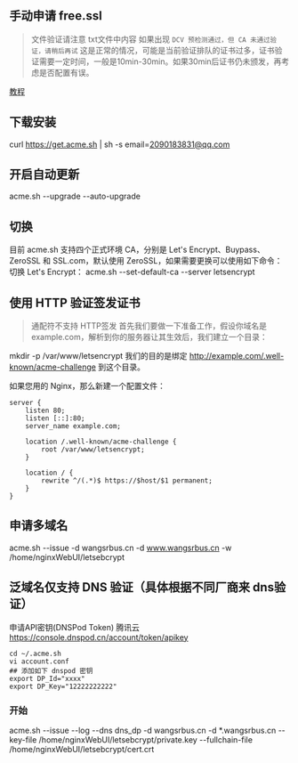 
## 手动申请 free.ssl

> 文件验证请注意 txt文件中内容
> 如果出现 `DCV 预检测通过，但 CA 未通过验证，请稍后再试` 这是正常的情况，可能是当前验证排队的证书过多，证书验证需要一定时间，一般是10min-30min。如果30min后证书仍未颁发，再考虑是否配置有误。




[教程](https://u.sb/acme-sh-ssl/)

## 下载安装
curl https://get.acme.sh | sh -s email=2090183831@qq.com

## 开启自动更新
acme.sh --upgrade --auto-upgrade

## 切换
目前 acme.sh 支持四个正式环境 CA，分别是 Let's Encrypt、Buypass、ZeroSSL 和 SSL.com，默认使用 ZeroSSL，如果需要更换可以使用如下命令：
切换 Let's Encrypt：
acme.sh --set-default-ca --server letsencrypt

## 使用 HTTP 验证签发证书
> 通配符不支持 HTTP签发
首先我们要做一下准备工作，假设你域名是 example.com，解析到你的服务器让其生效后，我们建立一个目录：

mkdir -p /var/www/letsencrypt
我们的目的是绑定 http://example.com/.well-known/acme-challenge 到这个目录。

如果您用的 Nginx，那么新建一个配置文件：

```
server {
	listen 80;
	listen [::]:80;
	server_name example.com;

	location /.well-known/acme-challenge {
		root /var/www/letsencrypt;
	}

	location / {
		rewrite	^/(.*)$ https://$host/$1 permanent;
	}
}
```
## 申请多域名

acme.sh --issue -d wangsrbus.cn -d www.wangsrbus.cn -w /home/nginxWebUI/letsebcrypt

## 泛域名仅支持 DNS 验证（具体根据不同厂商来 dns验证）
申请API密钥(DNSPod Token)
腾讯云 https://console.dnspod.cn/account/token/apikey

```
cd ~/.acme.sh
vi account.conf
## 添加如下 dnspod 密钥
export DP_Id="xxxx"
export DP_Key="12222222222"
```

### 开始
acme.sh --issue --log --dns dns_dp -d wangsrbus.cn -d *.wangsrbus.cn --key-file /home/nginxWebUI/letsebcrypt/private.key --fullchain-file /home/nginxWebUI/letsebcrypt/cert.crt